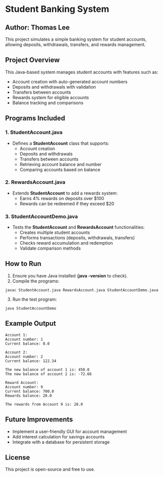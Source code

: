 # **Student Banking System**
## Author: Thomas Lee
This project simulates a simple banking system for student accounts, allowing deposits, withdrawals, transfers, and rewards management.

## Project Overview
This Java-based system manages student accounts with features such as:
- Account creation with auto-generated account numbers
- Deposits and withdrawals with validation
- Transfers between accounts
- Rewards system for eligible accounts
- Balance tracking and comparisons

## Programs Included
### 1. StudentAccount.java
- Defines a **StudentAccount** class that supports:
  - Account creation
  - Deposits and withdrawals
  - Transfers between accounts
  - Retrieving account balance and number
  - Comparing accounts based on balance

### 2. RewardsAccount.java
- Extends **StudentAccount** to add a rewards system:
  - Earns 4% rewards on deposits over $100
  - Rewards can be redeemed if they exceed $20

### 3. StudentAccountDemo.java
- Tests the **StudentAccount** and **RewardsAccount** functionalities:
  - Creates multiple student accounts
  - Performs transactions (deposits, withdrawals, transfers)
  - Checks reward accumulation and redemption
  - Validate comparison methods

## How to Run
1. Ensure you have Java installed (**java -version** to check).
2. Compile the programs:
```
javac StudentAccount.java RewardsAccount.java StudentAccountDemo.java
```
3. Run the test program:
```
java StudentAccountDemo
```
## Example Output
```
Account 1:
Account number: 1
Current balance: 0.0

Account 2:
Account number: 2
Current balance: 122.34

The new balance of account 1 is: 450.0
The new balance of account 2 is: -72.66

Reward Account:
Account number: 9
Current balance: 700.0
Rewards balance: 28.0

The rewards from Account 9 is: 28.0
```
## Future Improvements
- Implement a user-friendly GUI for account management
- Add interest calculation for savings accounts
- Integrate with a database for persistent storage
  
## License
This project is open-source and free to use.
